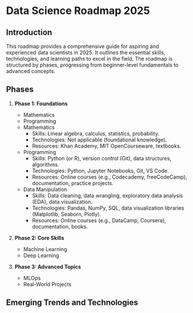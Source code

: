 # Data Science Roadmap 2025

## Introduction

This roadmap provides a comprehensive guide for aspiring and experienced data scientists in 2025. It outlines the essential skills, technologies, and learning paths to excel in the field. The roadmap is structured by phases, progressing from beginner-level fundamentals to advanced concepts.

## Phases

1.  **Phase 1: Foundations**
    *   Mathematics
    *   Programming
    *   Mathematics
        *   Skills: Linear algebra, calculus, statistics, probability.
        *   Technologies: Not applicable (foundational knowledge).
        *   Resources: Khan Academy, MIT OpenCourseware, textbooks.
    *   Programming
        *   Skills: Python (or R), version control (Git), data structures, algorithms.
        *   Technologies: Python, Jupyter Notebooks, Git, VS Code.
        *   Resources: Online courses (e.g., Codecademy, freeCodeCamp), documentation, practice projects.
    *   Data Manipulation
        *   Skills: Data cleaning, data wrangling, exploratory data analysis (EDA), data visualization.
        *   Technologies: Pandas, NumPy, SQL, data visualization libraries (Matplotlib, Seaborn, Plotly).
        *   Resources: Online courses (e.g., DataCamp, Coursera), documentation, books.

2.  **Phase 2: Core Skills**
    *   Machine Learning
    *   Deep Learning

3.  **Phase 3: Advanced Topics**
    *   MLOps
    *   Real-World Projects

## Emerging Trends and Technologies
